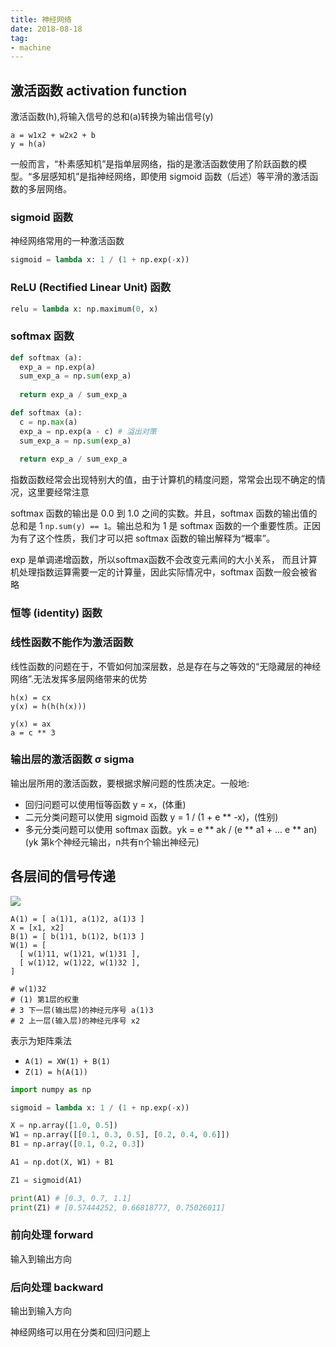 ```yaml
---
title: 神经网络
date: 2018-08-18
tag:
- machine
---
```





## 激活函数 activation function

激活函数(h),将输入信号的总和(a)转换为输出信号(y)

``` 
a = w1x2 + w2x2 + b
y = h(a)
```

一般而言，“朴素感知机”是指单层网络，指的是激活函数使用了阶跃函数的模型。“多层感知机”是指神经网络，即使用 sigmoid 函数（后述）等平滑的激活函数的多层网络。




### sigmoid 函数

神经网络常用的一种激活函数

``` python
sigmoid = lambda x: 1 / (1 + np.exp(-x))
```

### ReLU (Rectified Linear Unit) 函数 

``` python
relu = lambda x: np.maximum(0, x)
```

### softmax 函数

``` python
def softmax (a):
  exp_a = np.exp(a)
  sum_exp_a = np.sum(exp_a)
  
  return exp_a / sum_exp_a

def softmax (a):
  c = np.max(a)
  exp_a = np.exp(a - c) # 溢出对策
  sum_exp_a = np.sum(exp_a)
  
  return exp_a / sum_exp_a
```

指数函数经常会出现特别大的值，由于计算机的精度问题，常常会出现不确定的情况，这里要经常注意

softmax 函数的输出是 0.0 到 1.0 之间的实数。并且，softmax 函数的输出值的总和是 1 `np.sum(y) == 1`。输出总和为 1 是 softmax 函数的一个重要性质。正因为有了这个性质，我们才可以把 softmax 函数的输出解释为“概率”。

exp 是单调递增函数，所以softmax函数不会改变元素间的大小关系，
而且计算机处理指数运算需要一定的计算量，因此实际情况中，softmax 函数一般会被省略


### 恒等 (identity) 函数 

### 线性函数不能作为激活函数

线性函数的问题在于，不管如何加深层数，总是存在与之等效的“无隐藏层的神经网络”.无法发挥多层网络带来的优势

```
h(x) = cx
y(x) = h(h(h(x)))

y(x) = ax
a = c ** 3
```

### 输出层的激活函数 σ sigma

输出层所用的激活函数，要根据求解问题的性质决定。一般地:

- 回归问题可以使用恒等函数 y = x，(体重)
- 二元分类问题可以使用 sigmoid 函数 y = 1 / (1 + e ** -x)，(性别)
- 多元分类问题可以使用 softmax 函数。yk = e ** ak / (e ** a1 + ... e ** an) (yk 第k个神经元输出，n共有n个输出神经元)

## 各层间的信号传递

![](./i/036.png)

```
A(1) = [ a(1)1, a(1)2, a(1)3 ]
X = [x1, x2]
B(1) = [ b(1)1, b(1)2, b(1)3 ]
W(1) = [
  [ w(1)11, w(1)21, w(1)31 ],
  [ w(1)12, w(1)22, w(1)32 ],
]

# w(1)32
# (1) 第1层的权重
# 3 下一层(输出层)的神经元序号 a(1)3
# 2 上一层(输入层)的神经元序号 x2
```

表示为矩阵乘法 

- `A(1) = XW(1) + B(1)`
- `Z(1) = h(A(1))`

``` python
import numpy as np

sigmoid = lambda x: 1 / (1 + np.exp(-x))

X = np.array([1.0, 0.5])
W1 = np.array([[0.1, 0.3, 0.5], [0.2, 0.4, 0.6]])
B1 = np.array([0.1, 0.2, 0.3])

A1 = np.dot(X, W1) + B1

Z1 = sigmoid(A1)

print(A1) # [0.3, 0.7, 1.1]
print(Z1) # [0.57444252, 0.66818777, 0.75026011]
```


### 前向处理 forward

输入到输出方向 

### 后向处理 backward

输出到输入方向

神经网络可以用在分类和回归问题上